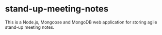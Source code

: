 # stand-up-meeting-notes
This is a Node.js, Mongoose and MongoDB web application for storing agile stand-up meeting notes.
